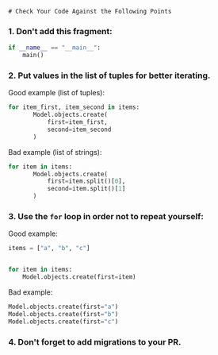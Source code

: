     # Сheck Your Code Against the Following Points

### 1. Don't add this fragment:
```python
if __name__ == "__main__":
    main()
```
### 2. Put values in the list of tuples for better iterating.

Good example (list of tuples):
```python
for item_first, item_second in items:
       Model.objects.create(
           first=item_first,
           second=item_second
       )
```

Bad example (list of strings):
```python
for item in items:
       Model.objects.create(
           first=item.split()[0],
           second=item.split()[1]
       )
```

### 3. Use the `for` loop in order not to repeat yourself:

Good example:
```python
items = ["a", "b", "c"]


for item in items:
    Model.objects.create(first=item)
```

Bad example:
```python
Model.objects.create(first="a")
Model.objects.create(first="b")
Model.objects.create(first="c")
```

### 4. Don't forget to add migrations to your PR.

